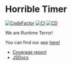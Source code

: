 # Horrible Timer

[![CodeFactor](https://www.codefactor.io/repository/github/jackie1342/cse110-w21-group13/badge?s=60ed377b2b1538342690c2bba4151269aedbbc86)](https://www.codefactor.io/repository/github/jackie1342/cse110-w21-group13)
[![CI](https://github.com/Jackie1342/cse110-w21-group13/actions/workflows/integrate.yml/badge.svg)](https://github.com/Jackie1342/cse110-w21-group13/actions/workflows/integrate.yml)
[![CD](https://github.com/Jackie1342/cse110-w21-group13/actions/workflows/deploy.yml/badge.svg)](https://github.com/Jackie1342/cse110-w21-group13/actions/workflows/deploy.yml)

We are Runtime Terror!

You can find our app [here!](https://jackie1342.github.io/cse110-w21-group13/)
* [Coverage report](https://jackie1342.github.io/cse110-w21-group13/coverage/lcov-report)
* [JSDocs](https://jackie1342.github.io/cse110-w21-group13/docs)